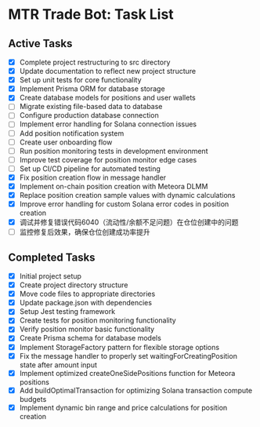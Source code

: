 # MTR Trade Bot: Task List

## Active Tasks
- [x] Complete project restructuring to src directory
- [x] Update documentation to reflect new project structure
- [x] Set up unit tests for core functionality
- [x] Implement Prisma ORM for database storage
- [x] Create database models for positions and user wallets
- [ ] Migrate existing file-based data to database
- [ ] Configure production database connection
- [ ] Implement error handling for Solana connection issues
- [ ] Add position notification system
- [ ] Create user onboarding flow
- [ ] Run position monitoring tests in development environment
- [ ] Improve test coverage for position monitor edge cases
- [ ] Set up CI/CD pipeline for automated testing
- [x] Fix position creation flow in message handler
- [x] Implement on-chain position creation with Meteora DLMM
- [x] Replace position creation sample values with dynamic calculations
- [x] Improve error handling for custom Solana error codes in position creation
- [x] 调试并修复错误代码6040（流动性/余额不足问题）在仓位创建中的问题
- [ ] 监控修复后效果，确保仓位创建成功率提升

## Completed Tasks
- [x] Initial project setup
- [x] Create project directory structure
- [x] Move code files to appropriate directories
- [x] Update package.json with dependencies 
- [x] Setup Jest testing framework
- [x] Create tests for position monitoring functionality
- [x] Verify position monitor basic functionality 
- [x] Create Prisma schema for database models
- [x] Implement StorageFactory pattern for flexible storage options 
- [x] Fix the message handler to properly set waitingForCreatingPosition state after amount input
- [x] Implement optimized createOneSidePositions function for Meteora positions
- [x] Add buildOptimalTransaction for optimizing Solana transaction compute budgets
- [x] Implement dynamic bin range and price calculations for position creation 